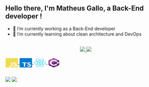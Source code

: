 ## Hello there, I'm Matheus Gallo, a Back-End developer !
- 🔭 I’m currently working as a Back-End developer
- 🌱 I’m currently learning about clean architecture and DevOps

<div align="center" style="display: inline_block"><br>
  <a href="https://github.com/matheusgallo">
  <img height="180em" src="https://github-readme-stats.vercel.app/api?username=matheusgallo&show_icons=true&theme=dracula&include_all_commits=true&count_private=true"/>
  <img height="180em" src="https://github-readme-stats.vercel.app/api/top-langs/?username=matheusgallo&hide=html,starlark,java,objective-c,ruby,swift&layout=compact&langs_count=5&theme=dracula"/>
</div>
<div style="display: inline_block"><br>
  <img align="center" alt="Gallo-Js" height="30" width="40" src="https://raw.githubusercontent.com/devicons/devicon/master/icons/javascript/javascript-plain.svg">
  <img align="center" alt="Gallo-Ts" height="30" width="40" src="https://raw.githubusercontent.com/devicons/devicon/master/icons/typescript/typescript-plain.svg">
  <img align="center" alt="Gallo-React" height="30" width="40" src="https://raw.githubusercontent.com/devicons/devicon/master/icons/react/react-original.svg">
  <img align="center" alt="Gallo-Csharp" height="30" width="40" src="https://raw.githubusercontent.com/devicons/devicon/master/icons/csharp/csharp-original.svg">
 </div>
 
 ##
 <div> 
  <a href = "mailto:matheus.gallo.siqueira@gmail.com"><img src="https://img.shields.io/badge/-Gmail-%23333?style=for-the-badge&logo=gmail&logoColor=white" target="_blank"></a>
  <a href="https://www.linkedin.com/in/matheus-g" target="_blank"><img src="https://img.shields.io/badge/-LinkedIn-%230077B5?style=for-the-badge&logo=linkedin&logoColor=white" target="_blank"></a> 
</div>
